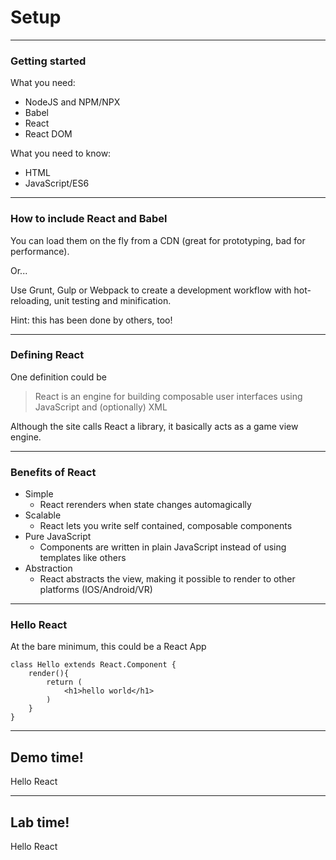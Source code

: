 # Setup

---
### Getting started

What you need:
* NodeJS and NPM/NPX
* Babel
* React
* React DOM

What you need to know:
* HTML
* JavaScript/ES6

---
### How to include React and Babel
You can load them on the fly from a CDN (great for prototyping, bad for performance).

Or...

Use Grunt, Gulp or Webpack to create a development workflow with hot-reloading, unit testing and minification.

Hint: this has been done by others, too!

---
### Defining React

One definition could be
> React is an engine for building composable user interfaces using JavaScript and (optionally) XML

Although the site calls React a library, it basically acts as a game view engine.

---
### Benefits of React
- Simple
    - React rerenders when state changes automagically
- Scalable
    - React lets you write self contained, composable components
- Pure JavaScript
    - Components are written in plain JavaScript instead of using templates like others
- Abstraction
    - React abstracts the view, making it possible to render to other platforms (IOS/Android/VR)

---
### Hello React
At the bare minimum, this could be a React App
```JS
class Hello extends React.Component {
    render(){
        return (
            <h1>hello world</h1>
        )
    }
}
```

---
<!-- .slide: data-background="url('images/demo.jpg')" data-background-size="cover" --> 
<!-- .slide: class="lab" -->
## Demo time!
Hello React

---
<!-- .slide: data-background="url('images/lab2.jpg')" data-background-size="cover"  --> 
<!-- .slide: class="lab" -->
## Lab time!
Hello React



